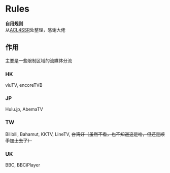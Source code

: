 # Rules
__自用规则__   
从[ACL4SSR](https://github.com/ACL4SSR/ACL4SSR)处整理，感谢大佬  
## 作用  
主要是一些限制区域的流媒体分流  
### HK  
viuTV, encoreTVB
### JP  
Hulu.jp, AbemaTV
### TW  
Bilibili, Bahamut, KKTV, LineTV, ~~台湾好（虽然不看，也不知道这是啥，但还是顺手加上去了）~~    
### UK  
BBC, BBCiPlayer

